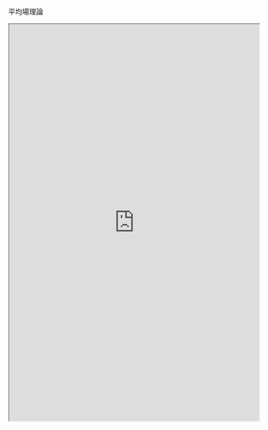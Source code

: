 平均場理論

<iframe src="https://en.wikipedia.org/wiki/Mean-field_theory" style="width:100%; height:800px;" ></iframe>